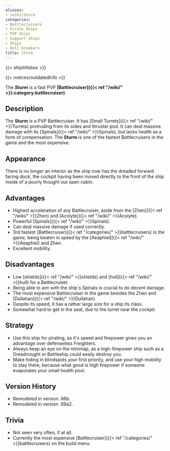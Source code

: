 ```yaml
---
aliases:
- /wiki/Sturm
categories:
- Battlecruisers
- Pirate Ships
- PVP Ships
- Support Ships
- Ships
- Hull breakers
title: Sturm
---  
```


{{< shipInfobox >}}   

{{< notices/outdatedInfo >}} 

The **_Sturm_** is a fast PVP **[Battlecruiser]({{< ref "/wiki/" >}}:category:battlecruiser)**. 

## Description

The **Sturm** is a PVP Battlecruiser. It has [Small Turrets]({{< ref "/wiki/" >}}Turrets) protruding from its sides and thruster pod. It can deal massive damage with its [Spinals]({{< ref "/wiki/" >}}Spinals), but lacks health as a form of compensation. The **Sturm** is one of the fastest Battlecruisers in the game and the most expensive.

## Appearance

There is no longer an interior as the ship now has the dreaded forward facing dock, the cockpit having been moved directly to the front of the ship inside of a poorly thought out open cabin.

## Advantages

- Highest acceleration of any Battlecruiser, aside from the [Zhen]({{< ref "/wiki/" >}}Zhen) and [Acolyte]({{< ref "/wiki/" >}}Acolyte).
- Powerful [Spinals]({{< ref "/wiki/" >}}Spinals).
- Can deal massive damage if used correctly.
- 3rd fastest [Battlecruiser]({{< ref "/categories/" >}}battlecruisers) in the game, being beaten in speed by the [Aeaphiel]({{< ref "/wiki/" >}}Aeaphiel) and Zhen.
- Excellent mobility.

## Disadvantages

- Low [shields]({{< ref "/wiki/" >}}shields) and [hull]({{< ref "/wiki/" >}}hull) for a Battlecruiser.
- Being able to aim with the ship's Spinals is crucial to do decent damage.
- The most expensive Battlecruiser in the game besides the Zhen and [Dullahan]({{< ref "/wiki/" >}}Dullahan).
- Despite its speed, it has a rather large size for a ship its class.
- Somewhat hard to get in the seat, due to the turret near the cockpit.

## Strategy

- Use this ship for pirating, as it's speed and firepower gives you an advantage over defenseless Freighters.
- Always keep an eye on the minimap, as a high-firepower ship such as a Dreadnought or Battleship could easily destroy you.
- Make hiding in blindspots your first priority, and use your high mobility to stay there, because what good is high firepower if someone evaporates your small health pool.

## Version History 

- Remodeled in version .66b.
- Remodeled in version .69a2.

## Trivia

- Not seen very often, if at all.
- Currently the most expensive [Battlecruiser]({{< ref "/categories/" >}}battlecruisers) on the build menu.